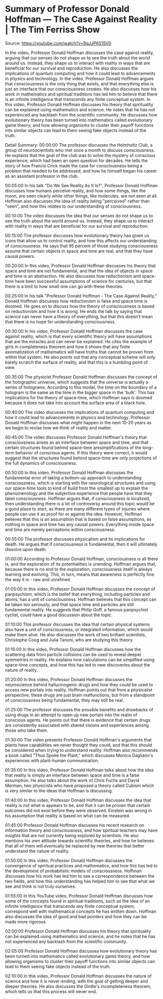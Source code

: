 # Summary of Professor Donald Hoffman — The Case Against Reality | The Tim Ferriss Show

Source: https://youtube.com/watch?v=9qJJP6S15V0

In the video, Professor Donald Hoffman discusses the case against reality, arguing that our senses do not shape us to see the truth about the world around us. Instead, they shape us to interact with reality in ways that are beneficial for our survival and reproduction. He also discusses the implications of quantum computing and how it could lead to advancements in physics and technology.
In the video, Professor Donald Hoffman argues that consciousness is the only thing that exists, and that everything else is just an interface that our consciousness creates. He also discusses how his work in mathematics and spiritual traditions has led him to believe that there is an infinite intelligence that transcends any finite conceptual system.
In this video, Professor Donald Hoffman discusses his theory that spirituality can be explained using mathematics and science. He notes that he has not experienced any backlash from the scientific community. He discusses how evolutionary theory has been turned into mathematics called evolutionary game theory, and how allowing organisms to cluster their payoff functions into similar objects can lead to them seeing fake objects instead of the truth.

Detail Summary: 
00:00:00
The professor discusses the Helmholtz Club, a group of neuroscientists who met once a month to discuss consciousness. He explains that the goal of the club was to solve the mystery of conscious experience, which had been an open question for decades. He tells the story of how Francis Crick made the case for consciousness being a problem that needed to be addressed, and how he himself began his career as an assistant professor in the club.

00:05:00
In his talk "Do We See Reality As It Is?", Professor Donald Hoffman discusses how humans perceive reality, and how some things, like the moon, are seen clearly while other things, like molecules, are not seen at all. Hoffman also discusses the idea of reality being "perceived" rather than "seen", and how this relates to our understanding of consciousness.

00:10:00
The video discusses the idea that our senses do not shape us to see the truth about the world around us. Instead, they shape us to interact with reality in ways that are beneficial for our survival and reproduction.

00:15:00
The professor discusses how evolutionary theory has given us icons that allow us to control reality, and how this affects our understanding of consciousness. He says that 95 percent of those studying consciousness assume that certain objects in space and time are real, and that they have causal powers.

00:20:00
In this video, Professor Donald Hoffman discusses his theory that space and time are not fundamental, and that the idea of objects in space and time is an abstraction. He also discusses how reductionism and space-time have been successful assumptions of science for centuries, but that there is a limit to how small one can go with these theories.

00:25:00
In his talk "Professor Donald Hoffman - The Case Against Reality," Donald Hoffman discusses how reductionism is false and space time is doomed. He goes on to discuss how the theory of consciousness is based on reductionism and how it is wrong. He ends the talk by saying that science can never have a theory of everything, but that this doesn't mean that there is no hope for understanding consciousness.

00:30:00
In his video, Professor Donald Hoffman discusses the case against reality, which is that every scientific theory will have assumptions that are the miracles and can never be explained. He cites the example of girls in completeness theorem and how it shows that any finite axiomatization of mathematics will have truths that cannot be proven from within that system. He also points out that any conceptual scheme will only barely scratch the surface of reality, and that this is a humbling point of view.

00:35:00
The physicist Professor Donald Hoffman discusses the concept of the holographic universe, which suggests that the universe is actually a series of holograms. According to this model, the time on the boundary of a hologram is the same as the time in the bigger space in the 'bulk'. This has implications for the theory of space-time, which Hoffman says is doomed because it does not take into account the surface area of a black hole.

00:40:00
The video discusses the implications of quantum computing and how it could lead to advancements in physics and technology. Professor Donald Hoffman discusses what might happen in the next 10-20 years as we begin to revise how we think of reality and matter.

00:45:00
The video discusses Professor Donald Hoffman's theory that consciousness arises as an interface between space and time, and that certain structures found behind space-time aresimplifications of the long-term behavior of conscious agents. If this theory were correct, it would suggest that the structures found behind space-time are only projections of the full dynamics of consciousness.

00:50:00
In this video, Professor Donald Hoffman discusses the fundamental error of taking a bottom-up approach to understanding consciousness, which is starting with the neurological structures and using our space-time tools to kind of build from the smallest up to explain the phenomenology and the subjective experience that people have that they label consciousness. Hoffman argues that, if consciousness is localized, then understanding there is a lot of controversy around this topic would be a good place to start, as there are many different types of injuries where people can use it as proof for or against the idea. However, Hoffman believes that this is an assumption that is based on false assumptions, as nothing in space and time has any causal powers. Everything inside space and time are merely perceptions within consciousness.

00:55:00
The professor discusses physicalism and its implications for death. He argues that if consciousness is fundamental, then it will ultimately dissolve upon death.

01:00:00
According to Professor Donald Hoffman, consciousness is all there is, and the exploration of its potentialities is unending. Hoffman argues that, because there is no end to the exploration, consciousness itself is always learning and evolving. This, in turn, means that awareness is perfectly fine the way it is - raw and unrefined.

01:05:00
In this video, Professor Donald Hoffman discusses the concept of panpsychism, which is the belief that everything, including particles and atoms, has a unit of consciousness. Hoffman believes that this concept can be taken too seriously, and that space time and particles are still fundamental reality. He suggests that Philip Goff, a famous panpsychist cyclist, could have a good discussion about the topic.

01:10:00
This professor discusses the idea that certain physical systems also have a unit of consciousness, or integrated information, which would make them alive. He also discusses the work of two brilliant scientists, Christophe Coog and Julia Tanoni, who are studying this theory.

01:15:00
In this video, Professor Donald Hoffman discusses how the scattering data from particle collisions can be used to reveal deeper symmetries in reality. He explains how calculations can be simplified using space-time concepts, and how this has led to new discoveries about the nature of reality.

01:20:00
In this video, Professor Donald Hoffman discusses the neuroscience behind hallucinogenic drugs and how they could be used to access new portals into reality. Hoffman points out that from a physicalist perspective, these drugs are just brain malfunctions, but from a standpoint of consciousness being fundamental, they may still be real.

01:25:00
The professor discusses the possible benefits and drawbacks of using drugs in an attempt to open up new portals into the realm of conscious agents. He points out that there is evidence that certain drugs are consistently associated with shared visions and experiences among those who take them.

01:30:00
The video presents Professor Donald Hoffman's arguments that plants have capabilities we never thought they could, and that this should be considered when trying to understand reality. Hoffman also recommends a book called "Thus Spoke the Plant," which discusses Monica Gagliano's experiences with plant-human communication.

01:35:00
In this video, Professor Donald Hoffman talks about how the idea that reality is simply an interface between space and time is a false assumption. He also talks about the work of Chris Fuchs and David Merman, two physicists who have proposed a theory called Cubism which is very similar to the ideas that Hoffman is discussing.

01:40:00
In this video, Professor Donald Hoffman discusses the idea that reality is not what is appears to be, and that it can be proven that certain outcomes did not exist before they were observed. Einstein was wrong in his assumption that reality is based on what can be measured.

01:45:00
Professor Donald Hoffman discusses his recent research on information theory and consciousness, and how spiritual teachers may have insights that are not currently being explored by scientists. He also mentions his own attitude towards scientific theories, and how he believes that all of them will eventually be replaced by new theories that better understand the nature of reality.

01:50:00
In this video, Professor Donald Hoffman discusses the convergence of spiritual practices and mathematics, and how this has led to the development of probabilistic models of consciousness. Hoffman discusses how his work has led him to see a correspondence between the two fields, and how this understanding has helped him to see that what we see and think is not truly ourselves.

01:55:00
In this YouTube video, Professor Donald Hoffman discusses how some of the concepts found in spiritual traditions, such as the idea of an infinite intelligence that transcends any finite conceptual system, correspond well with mathematical concepts he has written down. Hoffman also discusses the idea of good and bad pointers and how they can be made more rigorous.

02:00:00
Professor Donald Hoffman discusses his theory that spirituality can be explained using mathematics and science, and he notes that he has not experienced any backlash from the scientific community.

02:05:00
Professor Donald Hoffman discusses how evolutionary theory has been turned into mathematics called evolutionary game theory, and how allowing organisms to cluster their payoff functions into similar objects can lead to them seeing fake objects instead of the truth.

02:10:00
In this video, Professor Donald Hoffman discusses the nature of science and how it is never-ending, with the goal of getting deeper and deeper theories. He also discusses the Girdle's incompleteness theorem, which tells us that this process will never end.

